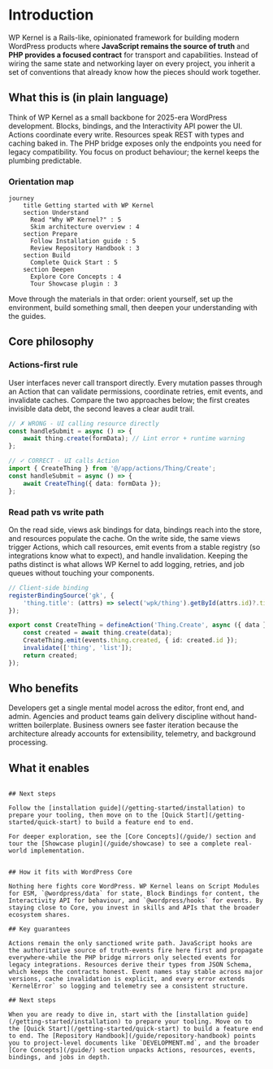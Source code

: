 # Introduction

WP Kernel is a Rails-like, opinionated framework for building modern WordPress products where **JavaScript remains the source of truth** and **PHP provides a focused contract** for transport and capabilities. Instead of wiring the same state and networking layer on every project, you inherit a set of conventions that already know how the pieces should work together.

## What this is (in plain language)

Think of WP Kernel as a small backbone for 2025-era WordPress development. Blocks, bindings, and the Interactivity API power the UI. Actions coordinate every write. Resources speak REST with types and caching baked in. The PHP bridge exposes only the endpoints you need for legacy compatibility. You focus on product behaviour; the kernel keeps the plumbing predictable.

### Orientation map

```mermaid
journey
    title Getting started with WP Kernel
    section Understand
      Read "Why WP Kernel?" : 5
      Skim architecture overview : 4
    section Prepare
      Follow Installation guide : 5
      Review Repository Handbook : 3
    section Build
      Complete Quick Start : 5
    section Deepen
      Explore Core Concepts : 4
      Tour Showcase plugin : 3
```

Move through the materials in that order: orient yourself, set up the environment, build something small, then deepen your understanding with the guides.

## Core philosophy

### Actions-first rule

User interfaces never call transport directly. Every mutation passes through an Action that can validate permissions, coordinate retries, emit events, and invalidate caches. Compare the two approaches below; the first creates invisible data debt, the second leaves a clear audit trail.

```typescript
// ✗ WRONG - UI calling resource directly
const handleSubmit = async () => {
	await thing.create(formData); // Lint error + runtime warning
};

// ✓ CORRECT - UI calls Action
import { CreateThing } from '@/app/actions/Thing/Create';
const handleSubmit = async () => {
	await CreateThing({ data: formData });
};
```

### Read path vs write path

On the read side, views ask bindings for data, bindings reach into the store, and resources populate the cache. On the write side, the same views trigger Actions, which call resources, emit events from a stable registry (so integrations know what to expect), and handle invalidation. Keeping the paths distinct is what allows WP Kernel to add logging, retries, and job queues without touching your components.

```typescript
// Client-side binding
registerBindingSource('gk', {
	'thing.title': (attrs) => select('wpk/thing').getById(attrs.id)?.title,
});
```

```typescript
export const CreateThing = defineAction('Thing.Create', async ({ data }) => {
	const created = await thing.create(data);
	CreateThing.emit(events.thing.created, { id: created.id });
	invalidate(['thing', 'list']);
	return created;
});
```

## Who benefits

Developers get a single mental model across the editor, front end, and admin. Agencies and product teams gain delivery discipline without hand-written boilerplate. Business owners see faster iteration because the architecture already accounts for extensibility, telemetry, and background processing.

## What it enables

```

## Next steps

Follow the [installation guide](/getting-started/installation) to prepare your tooling, then move on to the [Quick Start](/getting-started/quick-start) to build a feature end to end.

For deeper exploration, see the [Core Concepts](/guide/) section and tour the [Showcase plugin](/guide/showcase) to see a complete real-world implementation.


## How it fits with WordPress Core

Nothing here fights core WordPress. WP Kernel leans on Script Modules for ESM, `@wordpress/data` for state, Block Bindings for content, the Interactivity API for behaviour, and `@wordpress/hooks` for events. By staying close to Core, you invest in skills and APIs that the broader ecosystem shares.

## Key guarantees

Actions remain the only sanctioned write path. JavaScript hooks are the authoritative source of truth-events fire here first and propagate everywhere-while the PHP bridge mirrors only selected events for legacy integrations. Resources derive their types from JSON Schema, which keeps the contracts honest. Event names stay stable across major versions, cache invalidation is explicit, and every error extends `KernelError` so logging and telemetry see a consistent structure.

## Next steps

When you are ready to dive in, start with the [installation guide](/getting-started/installation) to prepare your tooling. Move on to the [Quick Start](/getting-started/quick-start) to build a feature end to end. The [Repository Handbook](/guide/repository-handbook) points you to project-level documents like `DEVELOPMENT.md`, and the broader [Core Concepts](/guide/) section unpacks Actions, resources, events, bindings, and jobs in depth.
```
